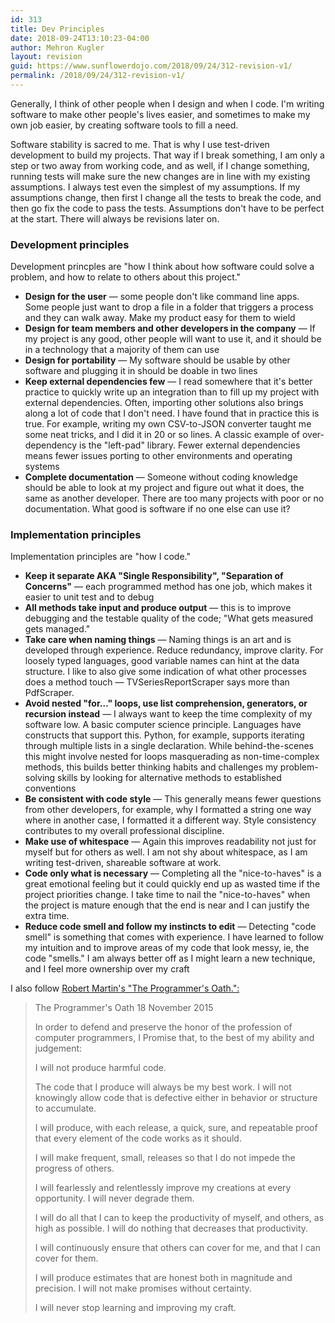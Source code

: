 ```yaml
---
id: 313
title: Dev Principles
date: 2018-09-24T13:10:23-04:00
author: Mehron Kugler
layout: revision
guid: https://www.sunflowerdojo.com/2018/09/24/312-revision-v1/
permalink: /2018/09/24/312-revision-v1/
---
```

Generally, I think of other people when I design and when I code. I'm writing software to make other people's lives easier, and sometimes to make my own job easier, by creating software tools to fill a need.

Software stability is sacred to me. That is why I use test-driven development to build my projects. That way if I break something, I am only a step or two away from working code, and as well, if I change something, running tests will make sure the new changes are in line with my existing assumptions. I always test even the simplest of my assumptions. If my assumptions change, then first I change all the tests to break the code, and then go fix the code to pass the tests. Assumptions don't have to be perfect at the start. There will always be revisions later on.

### Development principles

Development princples are "how I think about how software could solve a problem, and how to relate to others about this project."

  * **Design for the user** &mdash; some people don't like command line apps. Some people just want to drop a file in a folder that triggers a process and they can walk away. Make my product easy for them to wield
  * **Design for team members and other developers in the company** &mdash; If my project is any good, other people will want to use it, and it should be in a technology that a majority of them can use
  * **Design for portability** &mdash; My software should be usable by other software and plugging it in should be doable in two lines
  * **Keep external dependencies few** &mdash; I read somewhere that it's better practice to quickly write up an integration than to fill up my project with external dependencies. Often, importing other solutions also brings along a lot of code that I don't need. I have found that in practice this is true. For example, writing my own CSV-to-JSON converter taught me some neat tricks, and I did it in 20 or so lines. A classic example of over-dependency is the "left-pad" library. Fewer external dependencies means fewer issues porting to other environments and operating systems
  * **Complete documentation** &mdash; Someone without coding knowledge should be able to look at my project and figure out what it does, the same as another developer. There are too many projects with poor or no documentation. What good is software if no one else can use it?

### Implementation principles

Implementation principles are "how I code."

  * **Keep it separate AKA "Single Responsibility", "Separation of Concerns"** &mdash; each programmed method has one job, which makes it easier to unit test and to debug
  * **All methods take input and produce output** &mdash; this is to improve debugging and the testable quality of the code; "What gets measured gets managed."
  * **Take care when naming things** &mdash; Naming things is an art and is developed through experience. Reduce redundancy, improve clarity. For loosely typed languages, good variable names can hint at the data structure. I like to also give some indication of what other processes does a method touch &mdash; TVSeriesReportScraper says more than PdfScraper.
  * **Avoid nested "for&#8230;" loops, use list comprehension, generators, or recursion instead** &mdash; I always want to keep the time complexity of my software low. A basic computer science principle. Languages have constructs that support this. Python, for example, supports iterating through multiple lists in a single declaration. While behind-the-scenes this might involve nested for loops masquerading as non-time-complex methods, this builds better thinking habits and challenges my problem-solving skills by looking for alternative methods to established conventions
  * **Be consistent with code style** &mdash; This generally means fewer questions from other developers, for example, why I formatted a string one way where in another case, I formatted it a different way. Style consistency contributes to my overall professional discipline.
  * **Make use of whitespace** &mdash; Again this improves readability not just for myself but for others as well. I am not shy about whitespace, as I am writing test-driven, shareable software at work.
  * **Code only what is necessary** &mdash; Completing all the "nice-to-haves" is a great emotional feeling but it could quickly end up as wasted time if the project priorities change. I take time to nail the "nice-to-haves" when the project is mature enough that the end is near and I can justify the extra time.
  * **Reduce code smell and follow my instincts to edit** &mdash; Detecting "code smell" is something that comes with experience. I have learned to follow my intuition and to improve areas of my code that look messy, ie, the code "smells." I am always better off as I might learn a new technique, and I feel more ownership over my craft

I also follow <a href="https://blog.cleancoder.com/uncle-bob/2015/11/18/TheProgrammersOath.html" target="_blank" rel="noopener">Robert Martin's "The Programmer's Oath.":</a>

> The Programmer's Oath
> 18 November 2015
>
> In order to defend and preserve the honor of the profession of computer programmers,
> I Promise that, to the best of my ability and judgement:
>
> I will not produce harmful code.
>
> The code that I produce will always be my best work. I will not knowingly allow code that is defective either in behavior or structure to accumulate.
>
> I will produce, with each release, a quick, sure, and repeatable proof that every element of the code works as it should.
>
> I will make frequent, small, releases so that I do not impede the progress of others.
>
> I will fearlessly and relentlessly improve my creations at every opportunity. I will never degrade them.
>
> I will do all that I can to keep the productivity of myself, and others, as high as possible. I will do nothing that decreases that productivity.
>
> I will continuously ensure that others can cover for me, and that I can cover for them.
>
> I will produce estimates that are honest both in magnitude and precision. I will not make promises without certainty.
>
> I will never stop learning and improving my craft.

&nbsp;
